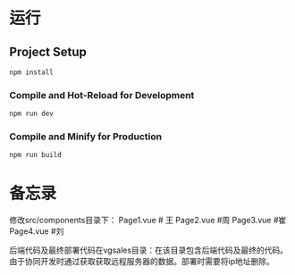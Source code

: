 
# 运行
## Project Setup

```sh
npm install
```

### Compile and Hot-Reload for Development

```sh
npm run dev
```

### Compile and Minify for Production

```sh
npm run build
```
# 备忘录
修改src/components目录下：
Page1.vue # 王
Page2.vue #周
Page3.vue #崔
Page4.vue #刘

后端代码及最终部署代码在vgsales目录：在该目录包含后端代码及最终的代码。由于协同开发时通过获取获取远程服务器的数据。部署时需要将ip地址删除。
